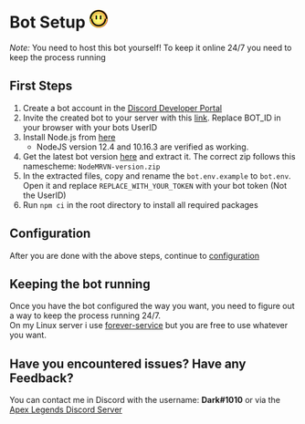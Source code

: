 # **Bot Setup** <img src="https://raw.githubusercontent.com/DarkView/JS-MRVNLFG/master/docs/MRVN.png" height="32">
*Note:* You need to host this bot yourself! To keep it online 24/7 you need to keep the process running

## First Steps
1. Create a bot account in the [Discord Developer Portal](https://discordapp.com/developers/)
2. Invite the created bot to your server with this [link](https://discordapp.com/oauth2/authorize?client_id=BOT_ID&scope=bot&permissions=11281). Replace BOT_ID in your browser with your bots UserID
3. Install Node.js from [here](https://nodejs.org/)
    - NodeJS version 12.4 and 10.16.3 are verified as working.
4. Get the latest bot version [here](https://github.com/DarkView/JS-MRVNLFG/releases) and extract it. The correct zip follows this namescheme: `NodeMRVN-version.zip`
5. In the extracted files, copy and rename the `bot.env.example` to `bot.env`. Open it and replace `REPLACE_WITH_YOUR_TOKEN` with your bot token (Not the UserID)
6. Run `npm ci` in the root directory to install all required packages

## Configuration  
After you are done with the above steps, continue to [configuration](https://github.com/DarkView/JS-MRVNLFG/blob/master/docs/CONFIG.md)  

## Keeping the bot running
Once you have the bot configured the way you want, you need to figure out a way to keep the process running 24/7.  
On my Linux server i use [forever-service](https://github.com/zapty/forever-service) but you are free to use whatever you want.

## Have you encountered issues? Have any Feedback?
You can contact me in Discord with the username: **Dark#1010** or via the [Apex Legends Discord Server](https://discord.gg/apexlegends)

